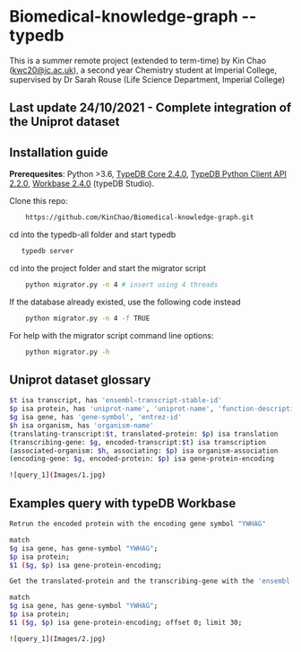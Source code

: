 # Biomedical-knowledge-graph -- typedb
This is a summer remote project (extended to term-time) by Kin Chao (kwc20@ic.ac.uk), a second year Chemistry student at Imperial College, supervised by Dr Sarah Rouse (Life Science Department, Imperial College)

## Last update 24/10/2021 - Complete integration of the Uniprot dataset

## Installation guide
**Prerequesites**: Python >3.6, [TypeDB Core 2.4.0](https://vaticle.com/download#core), [TypeDB Python Client API 2.2.0](https://docs.vaticle.com/docs/client-api/python), [Workbase 2.4.0](https://vaticle.com/download#workbase) (typeDB Studio).

Clone this repo:
```bash 
    https://github.com/KinChao/Biomedical-knowledge-graph.git
```
cd into the typedb-all folder and start typedb
```bash 
   typedb server
```
cd into the project folder and start the migrator script

```bash
    python migrator.py -n 4 # insert using 4 threads
```
If the database already existed, use the following code instead

```bash
    python migrator.py -n 4 -f TRUE
```
For help with the migrator script command line options:

```bash
    python migrator.py -h
```

## Uniprot dataset glossary

```bash
$t isa transcript, has 'ensembl-transcript-stable-id' 
$p isa protein, has 'uniprot-name', 'uniprot-name', 'function-description', 'uniprot-entry-name'
$g isa gene, has 'gene-symbol', 'entrez-id' 
$h isa organism, has 'organism-name' 
(translating-transcript:$t, translated-protein: $p) isa translation 
(transcribing-gene: $g, encoded-transcript:$t) isa transcription 
(associated-organism: $h, associating: $p) isa organism-association 
(encoding-gene: $g, encoded-protein: $p) isa gene-protein-encoding 

![query_1](Images/1.jpg)

```


## Examples query with typeDB Workbase
```bash
Retrun the encoded protein with the encoding gene symbol "YWHAG"

match
$g isa gene, has gene-symbol "YWHAG";
$p isa protein;
$1 ($g, $p) isa gene-protein-encoding;
```

```bash
Get the translated-protein and the transcribing-gene with the 'ensembl-transcript-stable-id' of 'ENST00000307630'

match
$g isa gene, has gene-symbol "YWHAG";
$p isa protein;
$1 ($g, $p) isa gene-protein-encoding; offset 0; limit 30;

![query_1](Images/2.jpg)

```
